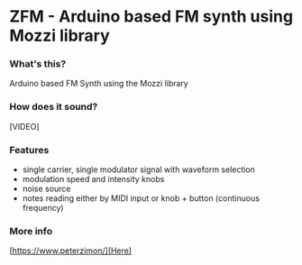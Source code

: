 # ZFM - Arduino based FM synth using Mozzi library

### What's this?

Arduino based FM Synth using the Mozzi library

### How does it sound?

[VIDEO]

### Features

- single carrier, single modulator signal with waveform selection
- modulation speed and intensity knobs
- noise source
- notes reading either by MIDI input or knob + button (continuous frequency)

### More info

[https://www.peterzimon/](Here)